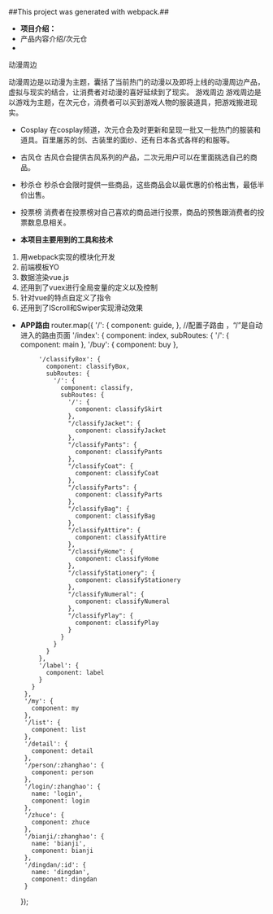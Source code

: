 ##This project was generated with webpack.##

* **项目介绍：**
 * 产品内容介绍/次元仓
 *
  动漫周边

  动漫周边是以动漫为主题，囊括了当前热门的动漫以及即将上线的动漫周边产品，虚拟与现实的结合，让消费者对动漫的喜好延续到了现实。
  游戏周边
 游戏周边是以游戏为主题，在次元仓，消费者可以买到游戏人物的服装道具，把游戏搬进现实。

 * Cosplay
 在cosplay频道，次元仓会及时更新和呈现一批又一批热门的服装和道具。百里屠苏的剑、古装里的面纱、还有日本各式各样的和服等。
 * 古风仓
 古风仓会提供古风系列的产品，二次元用户可以在里面挑选自己的商品。
 * 秒杀仓
 秒杀仓会限时提供一些商品，这些商品会以最优惠的价格出售，最低半价出售。
 * 投票榜
 消费者在投票榜对自己喜欢的商品进行投票，商品的预售跟消费者的投票数息息相关。


* **本项目主要用到的工具和技术**
 1.  用webpack实现的模块化开发
 2.  前端模板YO
 3.  数据渲染vue.js
 4.  还用到了vuex进行全局变量的定义以及控制
 5.  针对vue的特点自定义了指令
 6.  还用到了IScroll和Swiper实现滑动效果

* **APP路由**
     router.map({
       '/': {
         component: guide,
       },
       //配置子路由 ，“/”是自动进入的路由页面
       '/index': {
         component: index,
         subRoutes: {
           '/': {
             component: main
           },
           '/buy': {
             component: buy
           },

           '/classifyBox': {
             component: classifyBox,
             subRoutes: {
               '/': {
                 component: classify,
                 subRoutes: {
                   '/': {
                     component: classifySkirt
                   },
                   "/classifyJacket": {
                     component: classifyJacket
                   },
                   "/classifyPants": {
                     component: classifyPants
                   },
                   "/classifyCoat": {
                     component: classifyCoat
                   },
                   "/classifyParts": {
                     component: classifyParts
                   },
                   "/classifyBag": {
                     component: classifyBag
                   },
                   "/classifyAttire": {
                     component: classifyAttire
                   },
                   "/classifyHome": {
                     component: classifyHome
                   },
                   "/classifyStationery": {
                     component: classifyStationery
                   },
                   "/classifyNumeral": {
                     component: classifyNumeral
                   },
                   "/classifyPlay": {
                     component: classifyPlay
                   }
                 }
               }
             }
           },
           '/label': {
             component: label
           }
         }
       },
       '/my': {
         component: my
       },
       '/list': {
         component: list
       },
       '/detail': {
         component: detail
       },
       '/person/:zhanghao': {
         component: person
       },
       '/login/:zhanghao': {
         name: 'login',
         component: login
       },
       '/zhuce': {
         component: zhuce
       },
       '/bianji/:zhanghao': {
         name: 'bianji',
         component: bianji
       },
       '/dingdan/:id': {
         name: 'dingdan',
         component: dingdan
       }
     });
